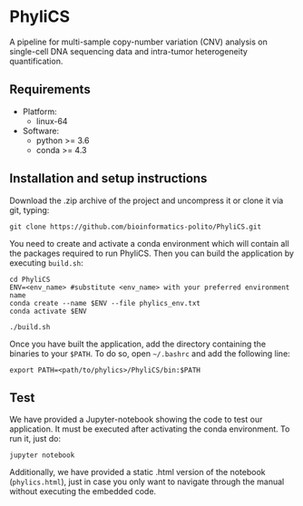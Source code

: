 # PhyliCS
A pipeline for multi-sample copy-number variation (CNV) analysis on single-cell DNA sequencing data and intra-tumor heterogeneity quantification. 

## Requirements

- Platform: 
    - linux-64
- Software:
    - python >= 3.6
    - conda >= 4.3

## Installation and setup instructions

Download the .zip archive of the project and uncompress it or clone it via git, typing:

```git clone https://github.com/bioinformatics-polito/PhyliCS.git```

You need to create and activate a conda environment which will contain all the packages required to run PhyliCS. Then you can build the application by executing `build.sh`:
```
cd PhyliCS
ENV=<env_name> #substitute <env_name> with your preferred environment name
conda create --name $ENV --file phylics_env.txt
conda activate $ENV

./build.sh
```
Once you have built the application, add the directory containing the binaries to your `$PATH`. To do so, open `~/.bashrc` and add the following line:

```export PATH=<path/to/phylics>/PhyliCS/bin:$PATH```

## Test
We have provided a Jupyter-notebook showing the code to test our application. It must be executed after activating the conda environment. To run it, just do:

```jupyter notebook```

Additionally, we have provided a static .html version of the notebook (`phylics.html`), just in case you only want to navigate through the manual without executing the embedded code.
